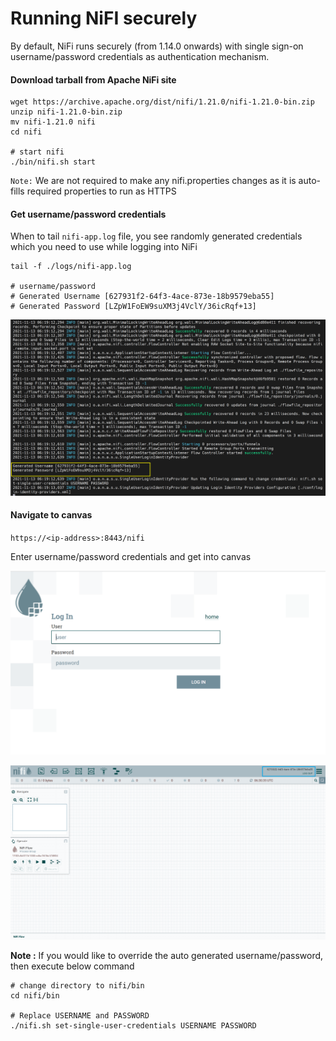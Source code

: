# Running NiFI securely

By default, NiFi runs securely (from 1.14.0 onwards) with single sign-on username/password credentials as authentication mechanism.

#### Download tarball from Apache NiFi site

```shell
wget https://archive.apache.org/dist/nifi/1.21.0/nifi-1.21.0-bin.zip
unzip nifi-1.21.0-bin.zip
mv nifi-1.21.0 nifi
cd nifi

# start nifi
./bin/nifi.sh start
```

`Note:` We are not required to make any nifi.properties changes as it is auto-fills required properties to run as HTTPS

#### Get username/password credentials

When to tail `nifi-app.log` file, you see randomly generated credentials which you need to use while logging into NiFi

```shell
tail -f ./logs/nifi-app.log

# username/password
# Generated Username [627931f2-64f3-4ace-873e-18b9579eba55]
# Generated Password [LZpW1FoEW9suXM3j4VclY/36icRqf+13]
```

![single-user-creds](./img/single-user-creds.png)

#### Navigate to canvas

`https://<ip-address>:8443/nifi`

Enter username/password credentials and get into canvas

![login-page](./img/login-page.png)

![canvas](./img/canvas.png)


**Note :** If you would like to override the auto generated username/password, then execute below command

```shell
# change directory to nifi/bin
cd nifi/bin

# Replace USERNAME and PASSWORD
./nifi.sh set-single-user-credentials USERNAME PASSWORD
```